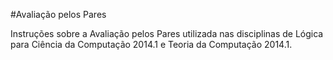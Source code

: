 #Avaliação pelos Pares

Instruções sobre a Avaliação pelos Pares utilizada nas disciplinas de Lógica para Ciência da Computação 2014.1 e Teoria da Computação 2014.1.
